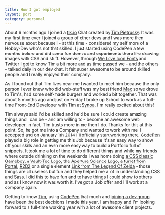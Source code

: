 ```yaml
---
title: How I got employed
layout: post
category: personal
---
```


About 6 months ago I joined a [tlk.io](http://tlk.io/codepen) Chat created by [Tim Pietrusky](http://twitter.com/timpietrusky). It was my first time ever I joined a group of other devs and I was more then nervouse about because I - at this time - considered my self more of a Hobby-Dev who's not that skilled. I just started using CodePen a few months before and did some fun demos and experiments there like drawing images with CSS and stuff. However, through [We Love Icon Fonts](http://weloveiconfonts.com) and Twitter I got to know Tim a bit more and as time passed we - and the others - talked daily in our dev chat. It felt super awesome to be around skilled people and I really enjoyed their company.

As I found out that Tim lives near me I wanted to meet him because the only person I ever knew who did web-stuff was my best friend [Max](http://twitter.com/MyXoToD) so we drove to Tim's, had some self-made burgers and worked a bit together. That was about 5 months ago and just on Friday I broke up School to work as a full-time Front-End Developer with Tim at [Synoa](http://synoa.de). I'm really excited about this! 

Tim always said I'd be skilled and he'd be sure I could create amazing things and I can be - and am willing to - become an awesome web developer. In fact, Tim trusts more in me then I do. Thanks for this at this point. 
So, he got me into a Company and wanted to work with me, I accepted and on January 1th 2014 I'll officially start working there. [CodePen](http://codepen.io) played a big role in getting me this Job because it's an easy way to show off your skills and an even more easy way to build a Portfolio full of snippets. It took me a lot of time to do different things and while my friends where outside drinking on the weekends I was home doing [a CSS classic Gameboy](http://codepen.io/kevingimbel/pen/vtJzn), a [Vault-Tec Logo](http://codepen.io/kevingimbel/pen/IsBka), the [Aperture Science Logo](http://codepen.io/kevingimbel/pen/wAljf), a [turret from Portal](http://codepen.io/kevingimbel/pen/jGFCs), [R2D2](http://codepen.io/kevingimbel/pen/BpcGr) or a single element [Link from The Legend Of Zelda](http://codepen.io/kevingimbel/pen/iqDIv) - those things are all useless but fun and they helped me a lot in understanding CSS and Sass. I did this to have fun and to have things I could show to others and as I know now it was worth it. I've got a Job offer and I'll work at a company again.

Getting to know [Tim](http://twitter.com/timpietrusky), using [CodePen](http://codepen.io/kevingimbel) that much and [joining a dev group](/join-a-dev-group) have been the best decisions I made this year. I am happy and I'm looking forward to a full-time working year with a lot of awesome client projects.